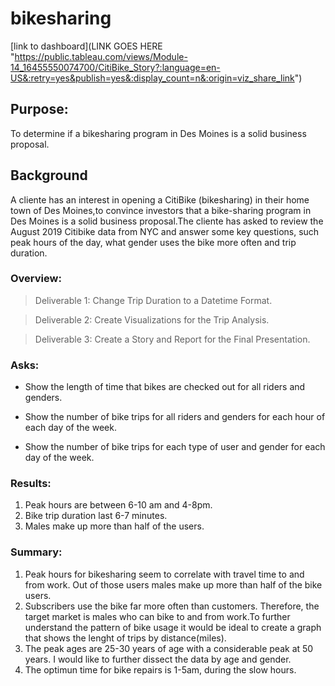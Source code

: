 # bikesharing

[link to dashboard](LINK GOES HERE "https://public.tableau.com/views/Module-14_16455550074700/CitiBike_Story?:language=en-US&:retry=yes&publish=yes&:display_count=n&:origin=viz_share_link")

## Purpose:
To determine if a bikesharing program in Des Moines is a solid business proposal.

## Background
A cliente has an interest in opening a CitiBike (bikesharing) in their home town of Des Moines,to convince investors that a bike-sharing program in Des Moines is a solid business proposal.The cliente has asked to review the August 2019 Citibike data from NYC and answer some key questions, such peak hours of the day, what gender uses the bike more often and trip duration. 

### Overview:
>Deliverable 1: Change Trip Duration to a Datetime Format.

>Deliverable 2: Create Visualizations for the Trip Analysis.

>Deliverable 3: Create a Story and Report for the Final Presentation.

### Asks:
* Show the length of time that bikes are checked out for all riders and genders.

* Show the number of bike trips for all riders and genders for each hour of each day of the week.

* Show the number of bike trips for each type of user and gender for each day of the week.

### Results:
1. Peak hours are between 6-10 am and 4-8pm.
2. Bike trip duration last 6-7 minutes.
3. Males make up more than half of the users.

### Summary:
1. Peak hours for bikesharing seem to correlate with travel time to and from work. Out of those users males make up more than half of the bike users.
2. Subscribers use the bike far more often than customers. Therefore, the target market is males who can bike to and from work.To further understand the pattern of bike usage it would be ideal to create a graph that shows the lenght of trips by distance(miles).
3. The peak ages are 25-30 years of age with a considerable peak at 50 years. I would like to further dissect the data by age and gender.
4. The optimun time for bike repairs is 1-5am, during the slow hours.





